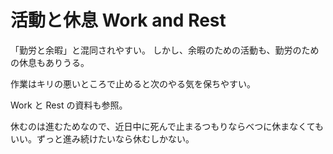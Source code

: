 # 活動と休息 Work and Rest

「勤労と余暇」と混同されやすい。
しかし、余暇のための活動も、勤労のための休息もありうる。

作業はキリの悪いところで止めると次のやる気を保ちやすい。

Work と Rest の資料も参照。

休むのは進むためなので、近日中に死んで止まるつもりならべつに休まなくてもいい。ずっと進み続けたいなら休むしかない。
